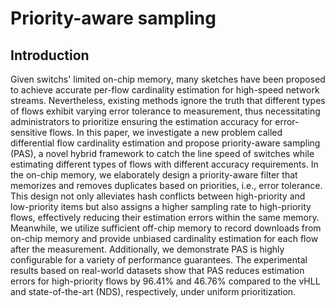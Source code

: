# Priority-aware sampling
## Introduction
Given switchs' limited on-chip memory, many sketches have been proposed to achieve accurate per-flow cardinality estimation for high-speed network streams. Nevertheless, existing methods ignore the truth that different types of flows exhibit varying error tolerance to measurement, thus necessitating administrators to prioritize ensuring the estimation accuracy for error-sensitive flows. In this paper, we investigate a new problem called differential flow cardinality estimation and propose priority-aware sampling (PAS), a novel hybrid framework to catch the line speed of switches while estimating different types of flows with different accuracy requirements. In the on-chip memory, we elaborately design a priority-aware filter that memorizes and removes duplicates based on priorities, i.e., error tolerance. This design not only alleviates hash conflicts between high-priority and low-priority items but also assigns a higher sampling rate to high-priority flows, effectively reducing their estimation errors within the same memory. Meanwhile, we utilize sufficient off-chip memory to record downloads from on-chip memory and provide unbiased cardinality estimation for each flow after the measurement. Additionally, we demonstrate PAS is highly configurable for a variety of performance guarantees. The experimental results based on real-world datasets show that PAS reduces estimation errors for high-priority flows by 96.41% and 46.76% compared to the vHLL and state-of-the-art (NDS), respectively, under uniform prioritization.

